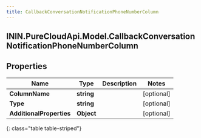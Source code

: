 ```yaml
---
title: CallbackConversationNotificationPhoneNumberColumn
---
```

## ININ.PureCloudApi.Model.CallbackConversationNotificationPhoneNumberColumn

## Properties

|Name | Type | Description | Notes|
|------------ | ------------- | ------------- | -------------|
| **ColumnName** | **string** |  | [optional] |
| **Type** | **string** |  | [optional] |
| **AdditionalProperties** | **Object** |  | [optional] |
{: class="table table-striped"}


